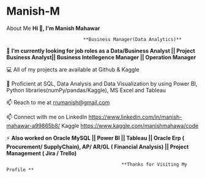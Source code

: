 # Manish-M
About Me
**Hi 👋, I'm Manish Mahawar**

				                **Business Manager(Data Analytics)**
    
🔭  **I’m currently looking for job roles as a Data/Business Analyst || Project Business Analyst|| Business Intellegence Manager || Operation Manager** 

💻   All of my projects are available at Github & Kaggle 


💬  Proficient at SQL, Data Analysis and Data Visualization by using Power BI, Python libraries(numPy/pandas/Kaggle), MS Excel and Tableau

📫 Reach to me at rrumanish@gmail.com

📫 Connect with me on Linkedln https://www.linkedin.com/in/manish-mahawar-a99865b8/
                      Kaggle   https://www.kaggle.com/manishmahawa/code

⚡ **Also worked on  Oracle MySQL || Power BI || Tableau || Oracle Erp ( Procurement/ SupplyChain), AP/ AR/GL ( Financial Analysis) || Project Management ( Jira / Trello)**

	                                          **Thanks for Visiting My Profile **

